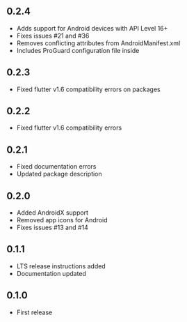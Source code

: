## 0.2.4
- Adds support for Android devices with API Level 16+
- Fixes issues #21 and #36
- Removes conflicting attributes from AndroidManifest.xml
- Includes ProGuard configuration file inside

## 0.2.3
- Fixed flutter v1.6 compatibility errors on packages

## 0.2.2
- Fixed flutter v1.6 compatibility errors

## 0.2.1
- Fixed documentation errors
- Updated package description

## 0.2.0
- Added AndroidX support
- Removed app icons for Android
- Fixes issues #13 and #14

## 0.1.1
- LTS release instructions added
- Documentation updated

## 0.1.0
- First release
